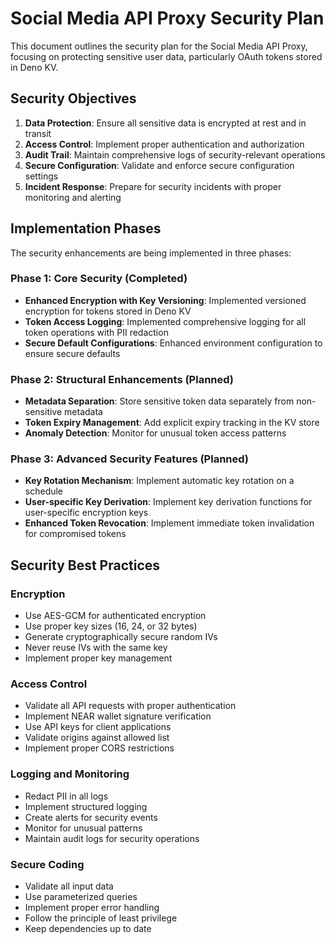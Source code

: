 # Social Media API Proxy Security Plan

This document outlines the security plan for the Social Media API Proxy, focusing on protecting sensitive user data, particularly OAuth tokens stored in Deno KV.

## Security Objectives

1. **Data Protection**: Ensure all sensitive data is encrypted at rest and in transit
2. **Access Control**: Implement proper authentication and authorization
3. **Audit Trail**: Maintain comprehensive logs of security-relevant operations
4. **Secure Configuration**: Validate and enforce secure configuration settings
5. **Incident Response**: Prepare for security incidents with proper monitoring and alerting

## Implementation Phases

The security enhancements are being implemented in three phases:

### Phase 1: Core Security (Completed)

- **Enhanced Encryption with Key Versioning**: Implemented versioned encryption for tokens stored in Deno KV
- **Token Access Logging**: Implemented comprehensive logging for all token operations with PII redaction
- **Secure Default Configurations**: Enhanced environment configuration to ensure secure defaults

### Phase 2: Structural Enhancements (Planned)

- **Metadata Separation**: Store sensitive token data separately from non-sensitive metadata
- **Token Expiry Management**: Add explicit expiry tracking in the KV store
- **Anomaly Detection**: Monitor for unusual token access patterns

### Phase 3: Advanced Security Features (Planned)

- **Key Rotation Mechanism**: Implement automatic key rotation on a schedule
- **User-specific Key Derivation**: Implement key derivation functions for user-specific encryption keys
- **Enhanced Token Revocation**: Implement immediate token invalidation for compromised tokens

## Security Best Practices

### Encryption

- Use AES-GCM for authenticated encryption
- Use proper key sizes (16, 24, or 32 bytes)
- Generate cryptographically secure random IVs
- Never reuse IVs with the same key
- Implement proper key management

### Access Control

- Validate all API requests with proper authentication
- Implement NEAR wallet signature verification
- Use API keys for client applications
- Validate origins against allowed list
- Implement proper CORS restrictions

### Logging and Monitoring

- Redact PII in all logs
- Implement structured logging
- Create alerts for security events
- Monitor for unusual patterns
- Maintain audit logs for security operations

### Secure Coding

- Validate all input data
- Use parameterized queries
- Implement proper error handling
- Follow the principle of least privilege
- Keep dependencies up to date
